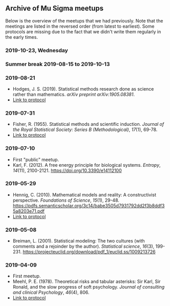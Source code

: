 ## Archive of Mu Sigma meetups
Below is the overview of the meetups that we had previously. Note that the meetings are listed in the reversed order (from latest to earliest). Some protocols are missing due to the fact that we didn't write them regularly in the early times.


### 2019-10-23, Wednesday

### Summer break 2019-08-15 to 2019-10-13

### 2019-08-21
* Hodges, J. S. (2019). Statistical methods research done as science rather than mathematics. *arXiv preprint arXiv:1905.08381*.
* [Link to protocol](protocols/2019-08-21.md)

### 2019-07-31
* Fisher, R. (1955). Statistical methods and scientific induction. *Journal of the Royal Statistical Society: Series B (Methodological)*, *17*(1), 69-78.
* [Link to protocol](protocols/2019-07-31.md)

### 2019-07-10
* First "public" meetup.
*  Karl, F. (2012).  A free energy principle for biological systems. *Entropy*, *14*(11), 2100-2121. https://doi.org/10.3390/e14112100

### 2019-05-29
* Hennig, C. (2010). Mathematical models and reality: A constructivist perspective. *Foundations of Science*, *15*(1), 29-48. https://pdfs.semanticscholar.org/3c14/babe3505d7931792dd2f3b8ddf35a8203e71.pdf
* [Link to protocol](protocols/2019-05-09_protocol.md)

### 2019-05-08
* Breiman, L. (2001). Statistical modeling: The two cultures (with comments and a rejoinder by the author). *Statistical science*, *16*(3), 199-231. https://projecteuclid.org/download/pdf_1/euclid.ss/1009213726

### 2019-04-09
* First meetup.
* Meehl, P. E. (1978). Theoretical risks and tabular asterisks: Sir Karl, Sir Ronald, and the slow progress of soft psychology. *Journal of consulting and clinical Psychology*, *46*(4), 806.
* [Link to protocol](protocols/2019-04-09_protocol.md) 
